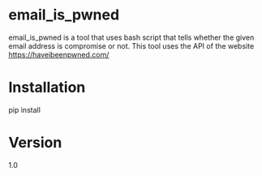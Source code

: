 # email_is_pwned
email_is_pwned is a tool that uses bash script that tells whether the given email address is compromise or not. This tool uses the API of the website https://haveibeenpwned.com/ 

# Installation 
pip install 

# Version 
1.0

